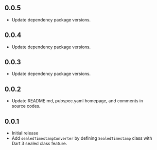 ## 0.0.5

* Update dependency package versions.

## 0.0.4

* Update dependency package versions.

## 0.0.3

* Update dependency package versions.

## 0.0.2

* Update README.md, pubspec.yaml homepage, and comments in source codes.

## 0.0.1

* Initial release
* Add `sealedTimestampConverter` by defining `SealedTimestamp` class with Dart 3 sealed class feature.
